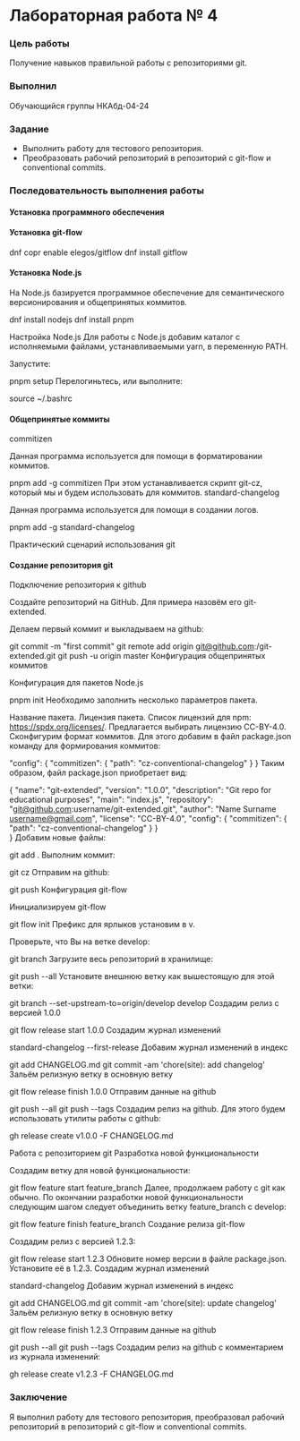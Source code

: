 # Лабораторная работа № 4
### Цель работы
Получение навыков правильной работы с репозиториями git.

### Выполнил
Обучающийся группы НКАбд-04-24

### Задание
- Выполнить работу для тестового репозитория.
- Преобразовать рабочий репозиторий в репозиторий с git-flow и conventional commits.

### Последовательность выполнения работы

#### Установка программного обеспечения

#### Установка git-flow

dnf copr enable elegos/gitflow
dnf install gitflow

#### Установка Node.js
На Node.js базируется программное обеспечение для семантического версионирования и общепринятых коммитов.

dnf install nodejs
dnf install pnpm

Настройка Node.js
Для работы с Node.js добавим каталог с исполняемыми файлами, устанавливаемыми yarn, в переменную PATH.

Запустите:

pnpm setup
Перелогиньтесь, или выполните:

source ~/.bashrc

#### Общепринятые коммиты
commitizen

Данная программа используется для помощи в форматировании коммитов.

pnpm add -g commitizen
При этом устанавливается скрипт git-cz, который мы и будем использовать для коммитов.
standard-changelog

Данная программа используется для помощи в создании логов.

pnpm add -g standard-changelog

Практический сценарий использования git

#### Создание репозитория git
Подключение репозитория к github

Создайте репозиторий на GitHub. Для примера назовём его git-extended.

Делаем первый коммит и выкладываем на github:

git commit -m "first commit"
git remote add origin git@github.com:<username>/git-extended.git
git push -u origin master
Конфигурация общепринятых коммитов

Конфигурация для пакетов Node.js

pnpm init
Необходимо заполнить несколько параметров пакета.

Название пакета.
Лицензия пакета. Список лицензий для npm: https://spdx.org/licenses/. Предлагается выбирать лицензию CC-BY-4.0.
Сконфигурим формат коммитов. Для этого добавим в файл package.json команду для формирования коммитов:

"config": {
        "commitizen": {
            "path": "cz-conventional-changelog"
        }
}
Таким образом, файл package.json приобретает вид:

{
    "name": "git-extended",
    "version": "1.0.0",
    "description": "Git repo for educational purposes",
    "main": "index.js",
    "repository": "git@github.com:username/git-extended.git",
    "author": "Name Surname <username@gmail.com>",
    "license": "CC-BY-4.0",
    "config": {
        "commitizen": {
            "path": "cz-conventional-changelog"
        }
    }    
}
Добавим новые файлы:

git add .
Выполним коммит:

git cz
Отправим на github:

git push
Конфигурация git-flow

Инициализируем git-flow

git flow init
Префикс для ярлыков установим в v.

Проверьте, что Вы на ветке develop:

git branch
Загрузите весь репозиторий в хранилище:

git push --all
Установите внешнюю ветку как вышестоящую для этой ветки:

git branch --set-upstream-to=origin/develop develop
Создадим релиз с версией 1.0.0

git flow release start 1.0.0
Создадим журнал изменений

standard-changelog --first-release
Добавим журнал изменений в индекс

git add CHANGELOG.md
git commit -am 'chore(site): add changelog'
Зальём релизную ветку в основную ветку

git flow release finish 1.0.0
Отправим данные на github

git push --all
git push --tags
Создадим релиз на github. Для этого будем использовать утилиты работы с github:

gh release create v1.0.0 -F CHANGELOG.md

Работа с репозиторием git
Разработка новой функциональности

Создадим ветку для новой функциональности:

git flow feature start feature_branch
Далее, продолжаем работу c git как обычно.
По окончании разработки новой функциональности следующим шагом следует объединить ветку feature_branch c develop:

git flow feature finish feature_branch
Создание релиза git-flow

Создадим релиз с версией 1.2.3:

git flow release start 1.2.3
Обновите номер версии в файле package.json. Установите её в 1.2.3.
Создадим журнал изменений

standard-changelog
Добавим журнал изменений в индекс

git add CHANGELOG.md
git commit -am 'chore(site): update changelog'
Зальём релизную ветку в основную ветку

git flow release finish 1.2.3
Отправим данные на github

git push --all
git push --tags
Создадим релиз на github с комментарием из журнала изменений:

gh release create v1.2.3 -F CHANGELOG.md

### Заключение
Я выполнил работу для тестового репозитория, преобразовал рабочий репозиторий в репозиторий с git-flow и conventional commits.
